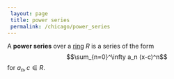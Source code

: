 ```yaml
---
 layout: page
 title: power series
 permalink: /chicago/power_series
---
```

A **power series** over a [ring](https://defsmath.github.io/DefsMath/ring) $R$ is a series of the form $$\sum_{n=0}^\infty a_n (x-c)^n$$ for $a_n, c\in R$. 